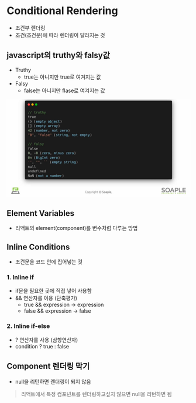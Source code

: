 # Conditional Rendering
- 조건부 렌더링 
- 조건(조건문)에 따라 렌더링이 달라지는 것

## javascript의 truthy와 falsy값
- Truthy
  - true는 아니지만 true로 여겨지는 값
- Falsy
  - false는 아니지만 flase로 여겨지는 값

<img src='./img/08_tf.JPG'>

## Element Variables
- 리액트의 element(component)를 변수처럼 다루는 방법

## Inline Conditions
- 조건문을 코드 안에 집어넣는 것
### 1. Inline if
- if문을 필요한 곳에 직접 넣어 사용함
- && 연산자를 이용 (단축평가)
  - true && expression -> expression
  - false && expression -> false


### 2. Inline if-else
- ? 연산자를 사용 (삼항연산자)
- condition ? true : false

## Component 렌더링 막기
- null을 리턴하면 렌더링이 되지 않음 

> 리액트에서 특정 컴포넌트를 렌더링하고싶지 않으면 null을 리턴하면 됨